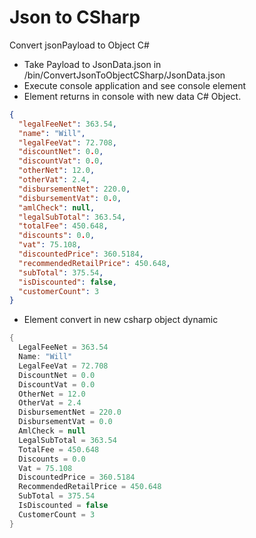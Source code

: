 # Json to CSharp

Convert jsonPayload to Object C#
- Take Payload to JsonData.json in /bin/ConvertJsonToObjectCSharp/JsonData.json
- Execute console application and see console element
- Element returns in console with new data C# Object.
```json
{
  "legalFeeNet": 363.54,
  "name": "Will",
  "legalFeeVat": 72.708,
  "discountNet": 0.0,
  "discountVat": 0.0,
  "otherNet": 12.0,
  "otherVat": 2.4,
  "disbursementNet": 220.0,
  "disbursementVat": 0.0,
  "amlCheck": null,
  "legalSubTotal": 363.54,
  "totalFee": 450.648,
  "discounts": 0.0,
  "vat": 75.108,
  "discountedPrice": 360.5184,
  "recommendedRetailPrice": 450.648,
  "subTotal": 375.54,
  "isDiscounted": false,
  "customerCount": 3
}
```
- Element convert in new csharp object dynamic
```csharp
{
  LegalFeeNet = 363.54
  Name: "Will"
  LegalFeeVat = 72.708
  DiscountNet = 0.0
  DiscountVat = 0.0
  OtherNet = 12.0
  OtherVat = 2.4
  DisbursementNet = 220.0
  DisbursementVat = 0.0
  AmlCheck = null
  LegalSubTotal = 363.54
  TotalFee = 450.648
  Discounts = 0.0
  Vat = 75.108
  DiscountedPrice = 360.5184
  RecommendedRetailPrice = 450.648
  SubTotal = 375.54
  IsDiscounted = false
  CustomerCount = 3
}
```
